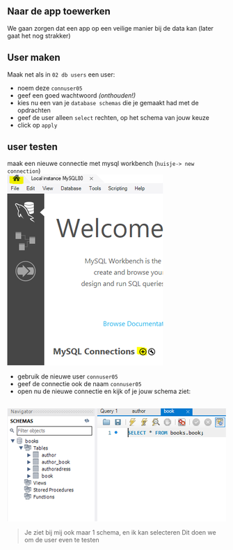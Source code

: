 ## Naar de app toewerken

We gaan zorgen dat een app op een veilige manier bij de data kan
(later gaat het nog strakker)

## User maken

Maak net als in `02 db users` een user:
- noem deze `connuser05`
- geef een goed wachtwoord *(onthouden!)*
- kies nu een van je `database schemas` die je gemaakt had met de opdrachten
- geef de user alleen `select` rechten, op het schema van jouw keuze
- click op `apply`


## user testen

maak een nieuwe connectie met mysql workbench (`huisje-> new connection`)
<Br>![](img/newconn.PNG)

- gebruik de nieuwe user `connuser05`
- geef de connectie ook de naam `connuser05`
- open nu de nieuwe connectie en kijk of je jouw schema ziet:

<Br>![](img/werkt.PNG)

> Je ziet bij mij ook maar 1 schema, en ik kan selecteren
> Dit doen we om de user even te testen
